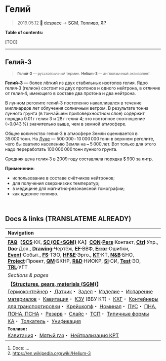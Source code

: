 # Гелий
> 2019.05.12 [🚀](../index/index.md) [despace](index.md) → [SGM](sc.md), [Топливо](ps.md), [ЯР](nr.md)

**Table of contents:**

[TOC]

---

## Гелий-3
> <small>**Гелий‑3** — русскоязычный термин. **Helium-3** — англоязычный эквивалент.</small>

**Гелий‑3** — более лёгкий из двух стабильных изотопов гелия. Ядро гелия‑3 (гелион) состоит из двух протонов и одного нейтрона, в отличие от гелия‑4, имеющего в составе два протона и два нейтрона.

В лунном реголите гелий‑3 постепенно накапливался в течение миллиардов лет облучения солнечным ветром. В результате тонна лунного грунта (в тончайшем приповерхностном слое) содержит порядка 0.01 г гелия‑3 и 28 г гелия‑4; это изотопное соотношение (~0.043 %) значительно выше, чем в земной атмосфере.

Общее количество гелия‑3 в атмосфере Земли оценивается в 35 000 тонн. На [Луне](moon.md) — 500 000 ‑ 10 000 000 тонн в верхнем реголите, чего бы хватило населению Земли на ~ 5 000 лет. Вот только для этого надо переработать 100 000 000 тонн лунного грунта.

Средняя цена гелия‑3 в 2009 году составляла порядка $ 930 за литр.

**Применение:**

   - использование в составе счётчиков нейтронов;
   - для получения сверхнизких температур;
   - в медицине для магнитно‑резонансной томографии;
   - как ядерное топливо.



<p style="page-break-after:always"> </p>

## Docs & links (TRANSLATEME ALREADY)
|Navigation|
|:-|
|**[FAQ](faq.md)**【**[SCS](scs.md)**·КК, **[SC (OE+SGM)](sc.md)**·КА】**[CON](contact.md)·[Pers](person.md)**·Контакт, **[Ctrl](control.md)**·Упр., **[Doc](doc.md)**·Док., **[Drawing](drawing.md)**·Чертёж, **[EF](ef.md)**·ВВФ, **[Error](error.md)**·Ошибки, **[Event](event.md)**·Событ., **[FS](fs.md)**·ТЭО, **[HF&E](hfe.md)**·Эрго., **[KT](kt.md)**·КТ, **[N&B](nnb.md)**·БНО, **[Project](project.md)**·Проект, **[QM](qm.md)**·БКНР, **[R&D](rnd.md)**·НИОКР, **[SI](si.md)**·СИ, **[Test](test.md)**·ЭО, **[TRL](trl.md)**·УГТ|
|*Sections & pages*|
|**【[Structures, gears, materials (SGM)](sc.md)】**<br> [Гермоконтейнер](гермоконтейнер.md)・ [Датчик](sensor.md)・ [Задел](margin.md)・ [Изделие](unit.md)・ [Испарение материалов](matc.md)・ [Кавитация](cavitation.md)・ [КЗУ](cinu.md) (ВБУ КТ)・ [КХГ](cgs.md)・ [Контейнеры для транспортировки](ship_contain.md)・ [Крейцкопф](crosshead.md)・ [Номинал](nominal.md)・ [ПУС](lag.md)・ [ПНА, ПОНА, ПСНА](devd.md)・ [Резерв](reserve.md)・ [Слайс](слайс.md)・ [ТСП](tsp.md)・ [Типичные формы КА](sc.md)・ [Толкатель](толкатель.md)・ [Унификация](commonality.md)|
|**`Топливо:`**<br> [Кавитация](cavitation.md)・ [Мятый газ](exhsteam.md)・ [Нейтрализация КРТ](нейтрализация_крт.md)|

   1. Docs: …
   1. <https://en.wikipedia.org/wiki/Helium-3>
